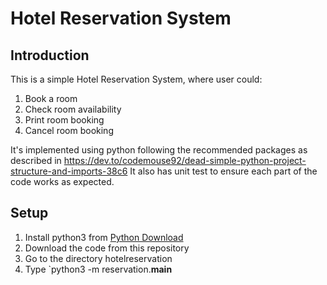 # Hotel Reservation System

## Introduction
This is a simple Hotel Reservation System, where user could:
1. Book a room
2. Check room availability
3. Print room booking
4. Cancel room booking

It's implemented using python following the recommended packages as described in https://dev.to/codemouse92/dead-simple-python-project-structure-and-imports-38c6
It also has unit test to ensure each part of the code works as expected.


## Setup
1. Install python3 from [Python Download](https://www.python.org/downloads/)
2. Download the code from this repository
3. Go to the directory hotelreservation
4. Type `python3 -m reservation.__main__

